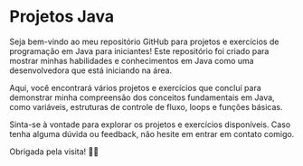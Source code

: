 # Projetos Java

Seja bem-vindo ao meu repositório GitHub para projetos e exercícios de programação em Java para iniciantes! Este repositório foi criado para mostrar minhas habilidades e conhecimentos em Java como uma desenvolvedora que está iniciando na área.

Aqui, você encontrará vários projetos e exercícios que concluí para demonstrar minha compreensão dos conceitos fundamentais em Java, como variáveis, estruturas de controle de fluxo, loops e funções básicas.

Sinta-se à vontade para explorar os projetos e exercícios disponíveis. Caso tenha alguma dúvida ou feedback, não hesite em entrar em contato comigo. 

Obrigada pela visita! 👋🏻
